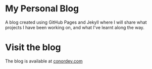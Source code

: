 # My Personal Blog

A blog created using GitHub Pages and Jekyll where I will share what projects I have been working on, and what I've learnt along the way.


# Visit the blog
The blog is available at [conordev.com](https://conordev.com)  
